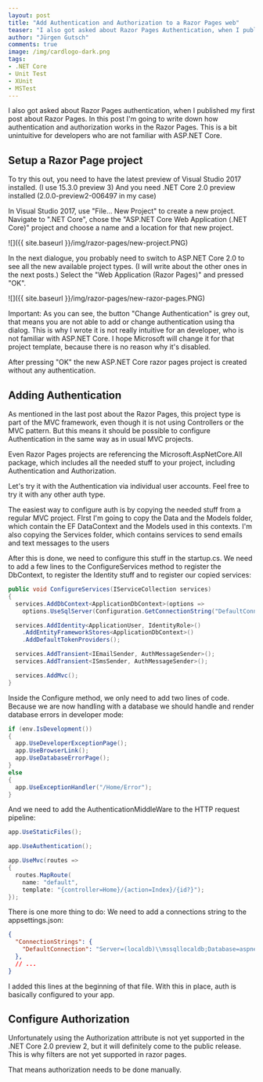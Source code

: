 ```yaml
---
layout: post
title: "Add Authentication and Authorization to a Razor Pages web"
teaser: "I also got asked about Razor Pages Authentication, when I published my first post about Razor Pages. In this post I'm going to write down how Authentication and Authorization works in the Razor Pages. This is a bit unintuitive for developers who are not familiar with ASP.NET Core. "
author: "Jürgen Gutsch"
comments: true
image: /img/cardlogo-dark.png
tags: 
- .NET Core
- Unit Test
- XUnit
- MSTest
---
```


I also got asked about Razor Pages authentication, when I published my first post about Razor Pages. In this post I'm going to write down how authentication and authorization works in the Razor Pages. This is a bit unintuitive for developers who are not familiar with ASP.NET Core. 

## Setup a Razor Page project

To try this out, you need to have the latest preview of Visual Studio 2017 installed. (I use 15.3.0 preview 3) And you need .NET Core 2.0 preview installed (2.0.0-preview2-006497 in my case)

In Visual Studio 2017, use "File... New Project" to create a new project. Navigate to ".NET Core", chose the "ASP.NET Core Web Application (.NET Core)" project  and choose a name and a location for that new project.

![]({{ site.baseurl }}/img/razor-pages/new-project.PNG)

In the next dialogue, you probably need to switch to ASP.NET Core 2.0 to see all the new available project types. (I will write about the other ones in the next posts.) Select the "Web Application (Razor Pages)" and pressed "OK".

![]({{ site.baseurl }}/img/razor-pages/new-razor-pages.PNG)

Important: As you can see, the button "Change Authentication" is grey out, that means you are not able to add or change authentication using tha dialog. This is why I wrote it is not really intuitive for an developer, who is not familiar with ASP.NET Core. I hope Microsoft will change it for that project template, because there is no reason why it's disabled.

After pressing "OK" the new ASP.NET Core razor pages project is created without any authentication.

## Adding Authentication

As mentioned in the last post about the Razor Pages, this project type is part of the MVC framework, even though it is not using Controllers or the MVC pattern. But this means it should be possible to configure Authentication in the same way as in usual MVC projects.

Even Razor Pages projects are referencing the Microsoft.AspNetCore.All package, which includes all the needed stuff to your project, including Authentication and Authorization.

Let's try it with the Authentication via individual user accounts. Feel free to try it with any other auth type.

The easiest way to configure auth  is by copying the needed stuff from a regular MVC project. FIrst I'm going to copy the Data and the Models folder, which contain the EF DataContext and the Models used in this contexts. I'm also copying the Services folder, which contains services to send emails and text messages to the users

After this is done, we need to configure this stuff in the startup.cs. We need to add a few lines to the ConfigureServices method to register the DbContext, to register the Identity stuff and to register our copied services:

~~~ csharp
public void ConfigureServices(IServiceCollection services)
{
  services.AddDbContext<ApplicationDbContext>(options =>
    options.UseSqlServer(Configuration.GetConnectionString("DefaultConnection")));

  services.AddIdentity<ApplicationUser, IdentityRole>()
    .AddEntityFrameworkStores<ApplicationDbContext>()
    .AddDefaultTokenProviders();

  services.AddTransient<IEmailSender, AuthMessageSender>();
  services.AddTransient<ISmsSender, AuthMessageSender>();

  services.AddMvc();
}
~~~

Inside the Configure method, we only need to add two lines of code. Because we are now handling with a database we should handle and render database errors in developer mode:

~~~csharp
if (env.IsDevelopment())
{
  app.UseDeveloperExceptionPage();
  app.UseBrowserLink();
  app.UseDatabaseErrorPage();
}
else
{
  app.UseExceptionHandler("/Home/Error");
}
~~~

And we need to add the AuthenticationMiddleWare to the HTTP request pipeline:

~~~ csharp
app.UseStaticFiles();

app.UseAuthentication();

app.UseMvc(routes =>
{
  routes.MapRoute(
    name: "default",
    template: "{controller=Home}/{action=Index}/{id?}");
});
~~~

There is one more thing to do: We need to add a connections string to the appsettings.json:

~~~ json
{
  "ConnectionStrings": {
    "DefaultConnection": "Server=(localdb)\\mssqllocaldb;Database=aspnet-WebApplication2-035BF05A-157A-4711-ABA4-CE52D5EEF5CB;Trusted_Connection=True;MultipleActiveResultSets=true"
  },
  // ...
}
~~~

I added this lines at the beginning of that file. With this in place, auth is basically configured to your app.

## Configure Authorization

Unfortunately using the Authorization attribute is not yet supported in the .NET Core 2.0 preview 2, but it will definitely come to the public release. This is why filters are not yet supported in razor pages.

That means authorization needs to be done manually.